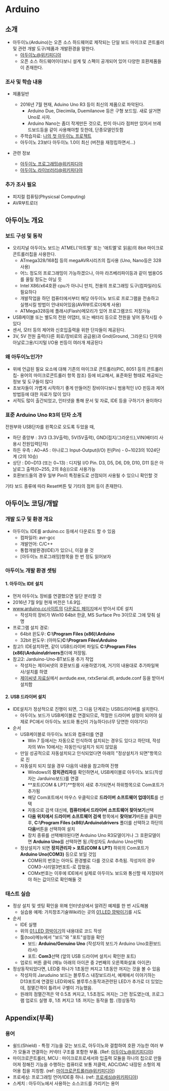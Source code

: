 # Arduino

## 소개

* 아두이노(Arduino)는 오픈 소스 하드웨어로 제작되는 단일 보드 마이크로 콘트롤러 및 관련 개발 도구/제품과 개발환경을 말한다.
   - [아두이노@위키피디아](https://ko.wikipedia.org/wiki/%EC%95%84%EB%91%90%EC%9D%B4%EB%85%B8)
   - 오픈 소스 하드웨어이다보니 설계 및 스펙이 공개되어 있어 다양한 호환제품들이 존재한다.

### 조사 및 학습 내용

* 제품일반
   - 2016년 7월 현재, Aduino Uno R3 등이 최신의 제품으로 파악된다.
      - Arduino Due, Diecimila, Duemilanove 등은 구형 보드임. 새로 살거면 Uno로 사자.
      - Arduino Nano는 좀더 작게만든 것으로, 핀이 아니라 점퍼만 있어서 브레드보드등을 같이 사용해야할 듯한데, 단종모델인듯함
   - 주학습자료: [나의 첫 아두이노 프로젝트](http://book.daum.net/detail/book.do?bookid=KOR9788966260676)
   - 아두이노 23보다 아두이노 1.0이 최신 (버전을 재정립하면서...)

* 관련 정보
   - [아두이노 프로그래밍@위키피디아](https://ko.wikipedia.org/wiki/%EC%95%84%EB%91%90%EC%9D%B4%EB%85%B8_%ED%94%84%EB%A1%9C%EA%B7%B8%EB%9E%98%EB%B0%8D)
   - [아두이노 라이브러리@위키피다아](https://ko.wikipedia.org/wiki/%EC%95%84%EB%91%90%EC%9D%B4%EB%85%B8_%EB%9D%BC%EC%9D%B4%EB%B8%8C%EB%9F%AC%EB%A6%AC)

### 추가 조사 필요
   - 피지컬 컴퓨팅(Physicsal Computing)
   - AVR부트로더

## 아두이노 개요

### 보드 구성 및 동작
   - 오리지널 아두이노 보드는 ATMEL('아트멜' 또는 '애트멜'로 읽음)의 8bit 마이크로 콘트롤러칩을 사용한다.
      - ATmega328/168칩 등의 megaAVR시리즈의 칩사용 (Uno, Nano등은 328사용)
      - 어느 정도의 프로그래밍이 가능하겠으나, 아마 라즈베리파이등과 같이 범용OS를 올릴 정도는 아닐 듯
      - Intel X86/x64호환 cpu가 아니니 만치, 전용의 프로그래밍 도구(컴파일러)도 필요하다
      - 개발작업을 하던 컴퓨터에서부터 해당 아두이노 보드로 프로그램을 전송하고 실행시킬 방법이 안내되어있음(AVR부트로더체계 사용)
      - ATMega328등에 플래시(Flash)메모리가 있어 프로그램코드 저장가능
   - USB케이블 또는 별도의 전원 어댑터, 또는 배터리 등으로 전원을 넣어 동작시킬 수 있다
   - 센서, 모터 등의 제어와 신호입출력을 위한 단자들이 제공된다.
   - 3V, 5V 전원 출력(다른 회로/장비로의 공급용)과 Gnd(Ground, 그라운드) 단자와 아날로그용/디지털 I/O용 핀등이 여러개 제공된다

### 왜 아두이노인가?
   - 위에 언급된 필요 요소에 대해 기존의 마이크로 콘트롤러(PIC, 8051 등의 콘트롤러칩- 용어의 마이크로콘트롤러 항목 참조) 등에 비교해서, 표준화된 형태로 제공되는 정보 및 도구들이 많다
   - 초보자들이 가볍게 시작하기 좋게 만들어진 장비이다보니 범용적인 I/O 핀등과 제어방법등에 대한 자료가 많이 있다
   - 서적도 많이 출간되었고, 인터넷을 통해 문서 및 자료, IDE 등을 구하기가 용이하다

### 표준 Arduino Uno R3의 단자 소개

전원부와 USB단자를 왼쪽으로 오도록 두었을 때,

   - 하단 중앙부 : 3V3 (3.3V출력), 5V(5V출력), GND(접지/그라운드),VIN(배터리 사용시 전원입력단자)
   - 하든 우측 : A0~A5 : 아나로그 Input-Output(I/O) 핀(Pin) - 0~1023의 1024단계 (2의 10승)
   - 상단 : D0~D13 (또는 0~13) : 디지털 I/O Pin. D3, D5, D6, D9, D10, D11 등은 아날로그 출력(0~255, 2의 8승))으로 사용가능
   - 호환보드들의 경우 일부 Pin이 특정용도로 선점되어 사용될 수 있으니 확인할 것


기타 보드 종류에 따라 Reset버튼 및 기타의 점퍼 등이 존재한다.

## 아두이노 코딩/개발

### 개발 도구 및 환경 개요

* 아두이노 IDE를 arduino.cc 등에서 다운로드 할 수 있음
   - 컴파일러: avr-gcc
   - 개발언어: C/C++
   - 통합개발환경(IDE)가 있으니, 이걸 쓸 것
   - [아두이노 프로그래밍]항목을 한 번 정도 읽어보자

### 아두이노 개발 환경 셋팅

#### 1. 아두이노 IDE 설치

* 먼저 아두이노 장비를 연결했으면 일단 분리할 것
* 2016년 7월 9일 현재 버전은 1.6.9임. 
* www.arduino.cc사이트의 [다운로드 페이지](https://www.arduino.cc/en/Main/Software)에서 받아서 IDE 설치
	* 작성자의 장비가 Win10 64bit 한글, MS Surface Pro 3이므로 그에 맞춰 설명
* 프로그램 설치 경로: 
	*  64bit 윈도우: **C:\Program Files (x86)\Arduino**
	*  32bit 윈도우: (아마도)**C:\Program Files\Arduino**
* 참고1: IDE설치하면, 같이 USB드라이버 파일도 **C:\Program Files (x86)\Arduino\drivers**폴더에 저장됨. 
* 참고2: Jarduino-Uno-BT보드용 추가 작업
	* 작성자는 제이씨넷의 호환보드를 사용하였기에, 거기의 내용대로 추가파일복사/설치를 하였
	* [제이씨넷 자료실](http://jcnet.co.kr/?page_id=77)에서 avrdude.exe, rxtxSerial.dll, ardude.conf 등을 받아서 설치함

#### 2. USB 드라이버 설치

* IDE설치가 정상적으로 진행이 되면, 그 다음 단계로는 USB드라이버를 설치한다.
	* 아두이노 보드가 USB케이블로 연결되므로, 적절한 드라이버 설정이 되어야 실제로 PC에서 아두이노 보드와 통신이 가능하다(너무 당연한 이야기다)
* 순서
	* USB케이블로 아두이노 보드와 컴퓨터를 연결
		* Win 7 등에서는 자동으로 인식하여 설치되는 경우도 있다고 하던데, 작성자의 Win 10에서는 자동인식/설치가 되지 않았음
	* 만일 성공적으로 자동설치되고 인식되었다면 아래의 "정상설치가 되면"항목으로 진
	* 자동설치 되지 않을 경우 다음의 내용을 참고하여 진행
		* Windows의 **장치관리자**를 확인하면서, USB케이블로 아두이노 보드(작성자는 Jarduino보드)를 연결
		* **포트(COM & LPT)**항목이 새로 추가되면서 하위항목으로 Com포트가 추가됨
		* 해당 Com포트에서 마우스 우클릭으로 **드라이버 소프트웨어 업데이트**를 선택
		* 자동으로 검색 대신에, **컴퓨터에서 드라이버 소프트웨어 찾아보기**선택
		* **다음 위치에서 드라이버 소프트웨어 검색** 항목에서 **찾아보기**버튼을 클릭한 후, **C:\Program Files (x86)\Arduino\drivers** 폴더를 선택하고 하단의 **다음**버튼을 선택하여 설치
		* 장치 종류를 선택해야된다면 Arduino Uno R3모델이거나 그 호환모델이면 **Arduino Uno**를 선택하면 됨.(작성자도 Arduino Uno선택)
	* 정상설치가 되면 **장치관리자 > 포트(COM & LPT)** 하위의 Com포트가 **Arduino Uno(COM3)** 등으로 보일 것임
		* COM뒤의 번호는 아마도 환경별로 다를 것으로 추측됨. 작성자의 경우 COM3-시리얼3번포트-로 잡혔음. 
		* COMx번호는 이후에 IDE에서 실제로 아두이노 보드와 통신할 때 지정되어야 하는 값이므로 확인해둘 것

### 태스트 실습

* 정상 설치 및 셋팅 확인을 위해 인터넷상에서 알려진 예제를 한 번 시도해봄
	* 실습용 예제: 가치창조기술Wiki라는 곳의 [01.LED 깜박이기](http://wiki.vctec.co.kr/opensource/arduino/arduinotutorial_led)를 시도 
* 순서
	* IDE 실행
	* 위의 [01.LED 깜박이기](http://wiki.vctec.co.kr/opensource/arduino/arduinotutorial_led)의 내용대로 코드 작성
	* 툴(tool)메뉴에서 "보드"와 "포트"설정을 확인
		* 보드: **Arduino/Genuino Uno** (작성자의 보드가 Arduino Uno호환보드라서)
		* 포트: **Com3**선택 (앞의 USB 드라이버 설치시 확인한 포트)
	* 업로드 버튼 클릭 (메뉴 아래의 아이콘 중 2번째의 오른쪽화살표 아이콘)
* 정상동작되었다면, LED중 하나가 1초동안 켜지고 1초동안 꺼지는 것을 볼 수 있음
	* 작성자의 Jaruduino 보드는 블루투스 내장보드라서, 예제에서 이야기하는 D13포트에 연결된 LED외에도 블루투스동작과관련된 LED가 추가로 더 있었는데, 점멸간격이 틀려서 구별이 가능했음.
	* 원래의 점멸간격은 약 0.5초 켜지고, 1.5초정도 꺼지는 그런 정도였는데, 프로그램 업로드 실행 후, 1초 켜지고 1초 꺼지는 동작을 함. (정상동작)


## Appendix(부록)

### 용어

* 쉴드(Shield) - 특정 기능을 갖는 보드로, 아두이노와 결합하여 호환 가능한 여러 부가 모듈과 연결하는 커넥터 구조를 포함한 부품.
(Ref: [아두이노@위키피디아](https://ko.wikipedia.org/wiki/%EC%95%84%EB%91%90%EC%9D%B4%EB%85%B8#.EC.89.B4.EB.93.9C))
* 마이크로콘트롤러, MCU : 마이크로프로세서와 입출력 모듈을 하나의 칩으로 만들어져 정해진 기능을 수행하는 컴퓨터로 보통 저클럭, ADC/DAC 내장된 소형의 제어용 칩을 지칭함. (ref: [마이크로콘트롤러@위키피디아](https://ko.wikipedia.org/wiki/%EB%A7%88%EC%9D%B4%ED%81%AC%EB%A1%9C%EC%BB%A8%ED%8A%B8%EB%A1%A4%EB%9F%AC))
* 프로세싱: 프로그래밍 언어/IDE중 하나. (ref: [프로세싱@위키피디아](https://ko.wikipedia.org/wiki/%ED%94%84%EB%A1%9C%EC%84%B8%EC%8B%B1_(%ED%94%84%EB%A1%9C%EA%B7%B8%EB%9E%98%EB%B0%8D_%EC%96%B8%EC%96%B4)))
* 스케치 : 아두이노에서 사용하는 소스코드를 가리키는 용어
